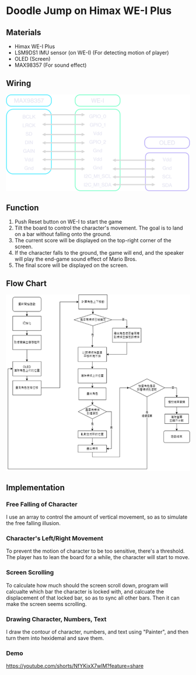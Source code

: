 # Doodle Jump on Himax WE-I Plus
## Materials
- Himax WE-I Plus
- LSM9DS1 IMU sensor (on WE-I) (For detecting motion of player)
- OLED (Screen)
- MAX98357 (For sound effect)

## Wiring
![wiring](./assets/wiring.png)

## Function
1. Push Reset button on WE-I to start the game
2. Tilt the board to control the character's movement. The goal is to land on a bar without falling onto the ground.
3. The current score will be displayed on the top-right corner of the screen.
4. If the character falls to the ground, the game will end, and the speaker will play the end-game sound effect of Mario Bros.
5. The final score will be displayed on the screen. 

## Flow Chart
![flow chart](./assets/flow_chart.png)

## Implementation
### Free Falling of Character
I use an array to control the amount of vertical movement, so as to simulate the free falling illusion.

### Character's Left/Right Movement
To prevent the motion of character to be too sensitive, there's a threshold. The player has to lean the board for a while, the character will start to move.

### Screen Scrolling
To calculate how much should the screen scroll down, program will calcualte which bar the character is locked with, and calcuate the displacement of that locked bar, so as to sync all other bars. Then it can make the screen seems scrolling.

### Drawing Character, Numbers, Text
I draw the contour of character, numbers, and text using "Painter", and then turn them into hexidemal and save them.

### Demo
https://youtube.com/shorts/NfYKixX7wlM?feature=share

